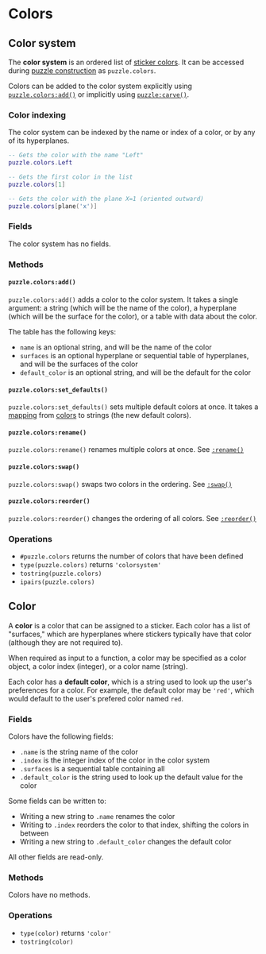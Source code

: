 # Colors

## Color system

The **color system** is an ordered list of [sticker colors](#color). It can be accessed during [puzzle construction](puzzle.md) as `puzzle.colors`.

Colors can be added to the color system explicitly using [`puzzle.colors:add()`](#puzzlecolorsadd) or implicitly using [`puzzle:carve()`](puzzle.md#puzzlecarve).

### Color indexing

The color system can be indexed by the name or index of a color, or by any of its hyperplanes.

```lua title="Examples of color indexing"
-- Gets the color with the name "Left"
puzzle.colors.Left

-- Gets the first color in the list
puzzle.colors[1]

-- Gets the color with the plane X=1 (oriented outward)
puzzle.colors[plane('x')]
```

### Fields

The color system has no fields.

### Methods

#### `puzzle.colors:add()`

`puzzle.colors:add()` adds a color to the color system. It takes a single argument: a string (which will be the name of the color), a hyperplane (which will be the surface for the color), or a table with data about the color.

The table has the following keys:

- `name` is an optional string, and will be the name of the color
- `surfaces` is an optional hyperplane or sequential table of hyperplanes, and will be the surfaces of the color
- `default_color` is an optional string, and will be the default for the color

#### `puzzle.colors:set_defaults()`

`puzzle.colors:set_defaults()` sets multiple default colors at once. It takes a [mapping](../common.md#mappings) from [colors](#color) to strings (the new default colors).

#### `puzzle.colors:rename()`

`puzzle.colors:rename()` renames multiple colors at once. See [`:rename()`](../common.md#rename)

#### `puzzle.colors:swap()`

`puzzle.colors:swap()` swaps two colors in the ordering. See [`:swap()`](../common.md#swap)

#### `puzzle.colors:reorder()`

`puzzle.colors:reorder()` changes the ordering of all colors. See [`:reorder()`](../common.md#reorder)

### Operations

- `#puzzle.colors` returns the number of colors that have been defined
- `type(puzzle.colors)` returns `'colorsystem'`
- `tostring(puzzle.colors)`
- `ipairs(puzzle.colors)`

## Color

A **color** is a color that can be assigned to a sticker. Each color has a list of "surfaces," which are hyperplanes where stickers typically have that color (although they are not required to).

When required as input to a function, a color may be specified as a color object, a color index (integer), or a color name (string).

Each color has a **default color**, which is a string used to look up the user's preferences for a color. For example, the default color may be `'red'`, which would default to the user's prefered color named `red`.

### Fields

Colors have the following fields:

- `.name` is the string name of the color
- `.index` is the integer index of the color in the color system
- `.surfaces` is a sequential table containing all
- `.default_color` is the string used to look up the default value for the color

Some fields can be written to:

- Writing a new string to `.name` renames the color
- Writing to `.index` reorders the color to that index, shifting the colors in between
- Writing a new string to `.default_color` changes the default color

All other fields are read-only.

### Methods

Colors have no methods.

### Operations

- `type(color)` returns `'color'`
- `tostring(color)`

[mapping]: ../common.md#mappings
